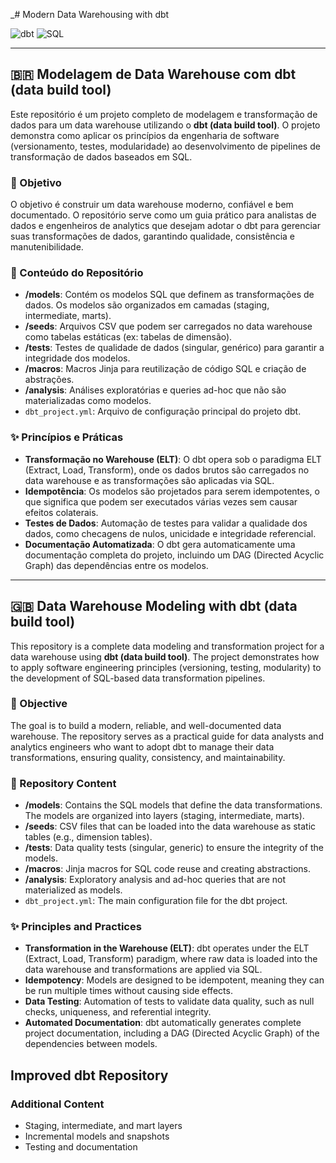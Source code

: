 _# Modern Data Warehousing with dbt

![dbt](https://img.shields.io/badge/dbt-FF694B?style=for-the-badge&logo=dbt&logoColor=white) ![SQL](https://img.shields.io/badge/SQL-025E8C?style=for-the-badge&logo=sql&logoColor=white)

---

## 🇧🇷 Modelagem de Data Warehouse com dbt (data build tool)

Este repositório é um projeto completo de modelagem e transformação de dados para um data warehouse utilizando o **dbt (data build tool)**. O projeto demonstra como aplicar os princípios da engenharia de software (versionamento, testes, modularidade) ao desenvolvimento de pipelines de transformação de dados baseados em SQL.

### 🎯 Objetivo

O objetivo é construir um data warehouse moderno, confiável e bem documentado. O repositório serve como um guia prático para analistas de dados e engenheiros de analytics que desejam adotar o dbt para gerenciar suas transformações de dados, garantindo qualidade, consistência e manutenibilidade.

### 📂 Conteúdo do Repositório

*   **/models**: Contém os modelos SQL que definem as transformações de dados. Os modelos são organizados em camadas (staging, intermediate, marts).
*   **/seeds**: Arquivos CSV que podem ser carregados no data warehouse como tabelas estáticas (ex: tabelas de dimensão).
*   **/tests**: Testes de qualidade de dados (singular, genérico) para garantir a integridade dos modelos.
*   **/macros**: Macros Jinja para reutilização de código SQL e criação de abstrações.
*   **/analysis**: Análises exploratórias e queries ad-hoc que não são materializadas como modelos.
*   `dbt_project.yml`: Arquivo de configuração principal do projeto dbt.

### ✨ Princípios e Práticas

*   **Transformação no Warehouse (ELT)**: O dbt opera sob o paradigma ELT (Extract, Load, Transform), onde os dados brutos são carregados no data warehouse e as transformações são aplicadas via SQL.
*   **Idempotência**: Os modelos são projetados para serem idempotentes, o que significa que podem ser executados várias vezes sem causar efeitos colaterais.
*   **Testes de Dados**: Automação de testes para validar a qualidade dos dados, como checagens de nulos, unicidade e integridade referencial.
*   **Documentação Automatizada**: O dbt gera automaticamente uma documentação completa do projeto, incluindo um DAG (Directed Acyclic Graph) das dependências entre os modelos.

---

## 🇬🇧 Data Warehouse Modeling with dbt (data build tool)

This repository is a complete data modeling and transformation project for a data warehouse using **dbt (data build tool)**. The project demonstrates how to apply software engineering principles (versioning, testing, modularity) to the development of SQL-based data transformation pipelines.

### 🎯 Objective

The goal is to build a modern, reliable, and well-documented data warehouse. The repository serves as a practical guide for data analysts and analytics engineers who want to adopt dbt to manage their data transformations, ensuring quality, consistency, and maintainability.

### 📂 Repository Content

*   **/models**: Contains the SQL models that define the data transformations. The models are organized into layers (staging, intermediate, marts).
*   **/seeds**: CSV files that can be loaded into the data warehouse as static tables (e.g., dimension tables).
*   **/tests**: Data quality tests (singular, generic) to ensure the integrity of the models.
*   **/macros**: Jinja macros for SQL code reuse and creating abstractions.
*   **/analysis**: Exploratory analysis and ad-hoc queries that are not materialized as models.
*   `dbt_project.yml`: The main configuration file for the dbt project.

### ✨ Principles and Practices

*   **Transformation in the Warehouse (ELT)**: dbt operates under the ELT (Extract, Load, Transform) paradigm, where raw data is loaded into the data warehouse and transformations are applied via SQL.
*   **Idempotency**: Models are designed to be idempotent, meaning they can be run multiple times without causing side effects.
*   **Data Testing**: Automation of tests to validate data quality, such as null checks, uniqueness, and referential integrity.
*   **Automated Documentation**: dbt automatically generates complete project documentation, including a DAG (Directed Acyclic Graph) of the dependencies between models.

## Improved dbt Repository

### Additional Content
- Staging, intermediate, and mart layers
- Incremental models and snapshots
- Testing and documentation

